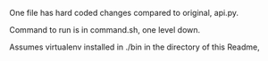 One file has hard coded changes compared to original, api.py.

Command to run is in command.sh, one level down.

Assumes virtualenv installed in ./bin in the directory of this Readme,
